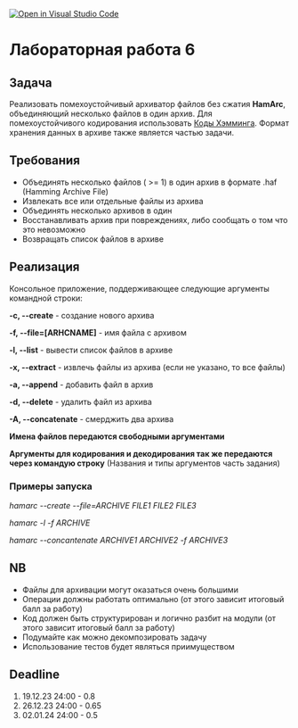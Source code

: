 [![Open in Visual Studio Code](https://classroom.github.com/assets/open-in-vscode-718a45dd9cf7e7f842a935f5ebbe5719a5e09af4491e668f4dbf3b35d5cca122.svg)](https://classroom.github.com/online_ide?assignment_repo_id=13168518&assignment_repo_type=AssignmentRepo)
# Лабораторная работа 6

## Задача

Реализовать помехоустойчивый архиватор файлов без сжатия **HamArc**, объединяющий несколько файлов в один архив. Для помехоустойчивого кодирования использовать [Коды Хэмминга](https://en.wikipedia.org/wiki/Hamming_code). Формат хранения данных в архиве также является частью задачи.

## Требования

* Объединять несколько файлов ( >= 1) в один архив в формате .haf (Hamming Archive File)
* Извлекать все или отдельные файлы из архива
* Объединять несколько архивов в один
* Восстанавливать архив при повреждениях, либо сообщать о том что это невозможно
* Возвращать список файлов в архиве

## Реализация

Консольное приложение, поддерживающее следующие аргументы командной строки:

**-c, --create**           - создание нового архива

**-f, --file=[ARHCNAME]**  - имя файла с архивом

**-l, --list**             - вывести список файлов в архиве

**-x, --extract**          - извлечь файлы из архива  (если не указано, то все файлы)

**-a, --append**           - добавить файл в архив

**-d, --delete**           - удалить файл из архива

**-A, --concatenate**      - смерджить два архива

**Имена файлов передаются свободными аргументами**

**Аргументы для кодирования и декодирования так же передаются через командую строку** (Названия и типы аргументов часть задания)

### Примеры запуска

*hamarc --create --file=ARCHIVE FILE1 FILE2 FILE3*

*hamarc -l -f ARCHIVE*

*hamarc --concantenate  ARCHIVE1 ARCHIVE2 -f ARCHIVE3*


## NB

- Файлы для архивации могут оказаться очень большими
- Операции должны работать оптимально (от этого зависит итоговый балл за работу)
- Код должен быть структурирован и логично разбит на модули (от этого зависит итоговый балл за работу)
- Подумайте как можно декомпозировать задачу
- Использование тестов будет являться приимуществом


## Deadline

1. 19.12.23 24:00 - 0.8
2. 26.12.23 24:00 - 0.65
3. 02.01.24 24:00 - 0.5
